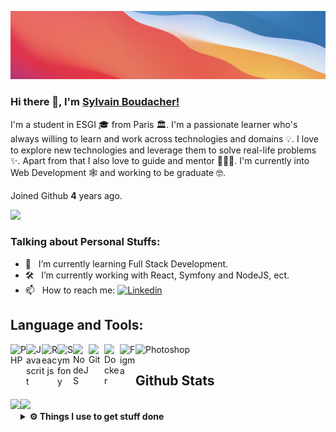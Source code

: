 ![Github Banner](https://github.com/SylvainBoudacher/SylvainBoudacher/blob/main/bannerGithub.png)
### Hi there 👋, I'm [Sylvain Boudacher!](https://github.com/SylvainBoudacher/)

I'm a student in ESGI 🎓 from Paris 🏛. I'm a passionate learner who's always willing to learn and work across technologies and domains 💡. I love to explore new technologies and leverage them to solve real-life problems ✨. Apart from that I also love to guide and mentor 👨🏻‍💻. I'm currently into Web Development 🕸️ and working to be graduate 🤓.

Joined Github **4** years ago.

[![](https://gitwar.herokuapp.com/badge?username=SylvainBoudacher&label=Gitwar%20Profile%20Score&style=for-the-badge&color=0088cc)](https://gitwar.herokuapp.com/)

### Talking about Personal Stuffs:

- 🚀 &nbsp; I’m currently learning Full Stack Development.
- 🛠 &nbsp; I’m currently working with  React, Symfony and NodeJS, ect.
- 📫 &nbsp; How to reach me:  <a href="https://linkedin.com/in/jaydeepyadav"><img alt="Linkedin" width="80px" title="Jaydeep Yadav Linkedin" src="https://img.shields.io/badge/LinkedIn-0077B5?style=for-the-badge&logo=linkedin&logoColor=white"></a>

<!--
**SylvainBoudacher/SylvainBoudacher** is a ✨ _special_ ✨ repository because its `README.md` (this file) appears on your GitHub profile.

Here are some ideas to get you started:

- 🔭 I’m currently working on ...
- 🌱 I’m currently learning ...
- 👯 I’m looking to collaborate on ...
- 🤔 I’m looking for help with ...
- 💬 Ask me about ...
- 📫 How to reach me: ...
- 😄 Pronouns: ...
- ⚡ Fun fact: ...
-->

## Language and Tools:

<img align="left" alt="PHP" width="25px" src="https://cdn.jsdelivr.net/gh/devicons/devicon/icons/php/php-plain.svg" />
<img align="left" alt="Javascrit" width="25px" src="https://cdn.jsdelivr.net/gh/devicons/devicon/icons/javascript/javascript-original.svg" />
<img align="left" alt="React js" width="25px" src="https://cdn.jsdelivr.net/gh/devicons/devicon/icons/react/react-original-wordmark.svg" />
<img align="left" alt="Symfony" width="25px" src="https://cdn.jsdelivr.net/gh/devicons/devicon/icons/symfony/symfony-original-wordmark.svg" />
<img align="left" alt="NodeJS" width="25px" src="https://cdn.jsdelivr.net/gh/devicons/devicon/icons/nodejs/nodejs-original-wordmark.svg" />
<img align="left" alt="Git" width="25px" src="https://cdn.jsdelivr.net/gh/devicons/devicon/icons/git/git-original-wordmark.svg" />
<img align="left" alt="Docker" width="25px" src="https://cdn.jsdelivr.net/gh/devicons/devicon/icons/docker/docker-original-wordmark.svg" />
<img align="left" alt="Figma" width="25px" src="https://cdn.jsdelivr.net/gh/devicons/devicon/icons/figma/figma-original.svg" />
<img  alt="Photoshop" width="25px" src="https://cdn.jsdelivr.net/gh/devicons/devicon/icons/photoshop/photoshop-line.svg" />


## Github Stats
  
<img height="180em" align="left" src="https://github-readme-stats.vercel.app/api?username=SylvainBoudacher&show_icons=true&hide_border=true&&count_private=true&include_all_commits=true" />

<img height="180em"  src="https://github-readme-stats.vercel.app/api/top-langs/?username=SylvainBoudacher&exclude_repo=KNN-Image-Classification&show_icons=true&hide_border=true&layout=compact&langs_count=8"/>


<details>	
  <br />
  <summary><b>⚙️ Things I use to get stuff done</b></summary>
  	<ul>
  	    <li><b>OS:</b> MacOS Monterey</li>
	    <li><b>Laptop: </b> Macbook Pro M1 Pro 2021</li>
  	    <li><b>Browser: </b> Brave and Firefox for the front dev tools</li>
	    <li><b>Terminal: </b> ZSH: Oh My Zsh (PowerLevel10k)</li>
	    <li><b>Code Editor:</b> VSCode - The best editor out there.</li>
	    <li><b>To Stay Updated:</b> Daily.dev, Medium and Twitter.</li>
	    <br />
	</ul>	
</details>
